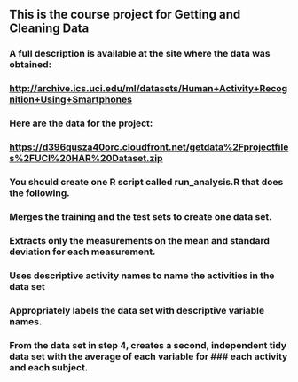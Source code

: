 ## This is the course project for Getting and Cleaning Data

### A full description is available at the site where the data was obtained: 

###  http://archive.ics.uci.edu/ml/datasets/Human+Activity+Recognition+Using+Smartphones 

### Here are the data for the project: 

### https://d396qusza40orc.cloudfront.net/getdata%2Fprojectfiles%2FUCI%20HAR%20Dataset.zip 

### You should create one R script called run_analysis.R that does the following. 

### Merges the training and the test sets to create one data set.
### Extracts only the measurements on the mean and standard deviation for each measurement. 
### Uses descriptive activity names to name the activities in the data set
### Appropriately labels the data set with descriptive variable names. 
### From the data set in step 4, creates a second, independent tidy data set with the average of each variable for ### each activity and each subject.